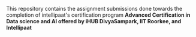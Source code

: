This repository contains the assignment submissions done towards the completion of intellipaat's certification program **Advanced Certification in Data science and AI offered by iHUB DivyaSampark, IIT Roorkee, and Intellipaat**
